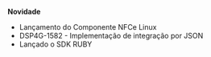 **Novidade**
- Lançamento do Componente NFCe Linux
- DSP4G-1582 - Implementação de integração por JSON
- Lançado o SDK RUBY


